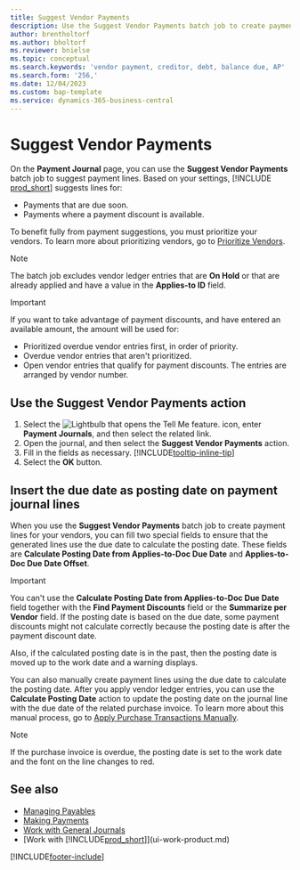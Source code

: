 ```yaml
---
title: Suggest Vendor Payments
description: Use the Suggest Vendor Payments batch job to create payment lines for your vendors based on due dates and payment discounts.
author: brentholtorf
ms.author: bholtorf
ms.reviewer: bnielse
ms.topic: conceptual
ms.search.keywords: 'vendor payment, creditor, debt, balance due, AP'
ms.search.form: '256,'
ms.date: 12/04/2023
ms.custom: bap-template
ms.service: dynamics-365-business-central
---
```

# Suggest Vendor Payments

On the **Payment Journal** page, you can use the **Suggest Vendor Payments** batch job to suggest payment lines. Based on your settings, [!INCLUDE [prod_short](includes/prod_short.md)] suggests lines for:

- Payments that are due soon.
- Payments where a payment discount is available.

To benefit fully from payment suggestions, you must prioritize your vendors. To learn more about prioritizing vendors, go to [Prioritize Vendors](purchasing-how-prioritize-vendors.md).  

> [!NOTE]  
> The batch job excludes vendor ledger entries that are **On Hold** or that are already applied and have a value in the **Applies-to ID** field.  

> [!IMPORTANT]  
> If you want to take advantage of payment discounts, and have entered an available amount, the amount will be used for:  
>
> * Prioritized overdue vendor entries first, in order of priority.
> * Overdue vendor entries that aren't prioritized.  
> * Open vendor entries that qualify for payment discounts. The entries are arranged by vendor number.  

## Use the Suggest Vendor Payments action

1. Select the ![Lightbulb that opens the Tell Me feature.](media/ui-search/search_small.png "Tell me what you want to do") icon, enter **Payment Journals**, and then select the related link.  
2. Open the journal, and then select the **Suggest Vendor Payments** action.  
3. Fill in the fields as necessary. [!INCLUDE[tooltip-inline-tip](includes/tooltip-inline-tip_md.md)]  
4. Select the **OK** button.  

## Insert the due date as posting date on payment journal lines

When you use the **Suggest Vendor Payments** batch job to create payment lines for your vendors, you can fill two special fields to ensure that the generated lines use the due date to calculate the posting date. These fields are **Calculate Posting Date from Applies-to-Doc Due Date** and **Applies-to-Doc Due Date Offset**.  

> [!IMPORTANT]  
> You can't use the **Calculate Posting Date from Applies-to-Doc Due Date** field together with the **Find Payment Discounts** field or the **Summarize per Vendor** field. If the posting date is based on the due date, some payment discounts might not calculate correctly because the posting date is after the payment discount date.  

Also, if the calculated posting date is in the past, then the posting date is moved up to the work date and a warning displays.  

You can also manually create payment lines using the due date to calculate the posting date. After you apply vendor ledger entries, you can use the **Calculate Posting Date** action to update the posting date on the journal line with the due date of the related purchase invoice. To learn more about this manual process, go to [Apply Purchase Transactions Manually](payables-how-apply-purchase-transactions-manually.md).  

> [!NOTE]  
> If the purchase invoice is overdue, the posting date is set to the work date and the font on the line changes to red.  

## See also 

- [Managing Payables](payables-manage-payables.md)  
- [Making Payments](payables-make-payments.md)  
- [Work with General Journals](ui-work-general-journals.md)  
- [Work with [!INCLUDE[prod_short](includes/prod_short.md)]](ui-work-product.md)  

[!INCLUDE[footer-include](includes/footer-banner.md)]
